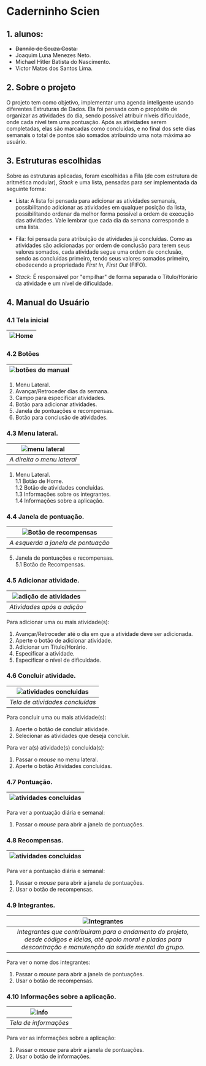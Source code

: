 # Caderninho Scien
## 1. alunos:
- ~~Dannilo de Souza Costa.~~
- Joaquim Luna Menezes Neto.
- Michael Hitler Batista do Nascimento.
- Victor Matos dos Santos Lima.
## 2. Sobre o projeto
O projeto tem como objetivo, implementar uma agenda inteligente usando diferentes Estruturas de Dados. Ela foi pensada com o propósito de organizar as atividades do dia, sendo possível atribuir níveis dificuldade, onde cada nível tem uma pontuação. Após as atividades serem completadas, elas são marcadas como concluídas, e no final dos sete dias semanais o total de pontos são somados atribuindo uma nota máxima ao usuário.
## 3. Estruturas escolhidas 
Sobre as estruturas aplicadas, foram escolhidas a Fila (de com estrutura de aritmética modular), *Stack* e uma lista, pensadas para ser implementada da seguinte forma:

- Lista:
A lista foi pensada para adicionar as atividades semanais, possibilitando adicionar as atividades em qualquer posição da lista, possibilitando ordenar da melhor forma possível a ordem de execução das atividades. Vale lembrar que cada dia da semana corresponde a uma lista. 

- Fila:
foi pensada para atribuição de atividades já concluídas. Como as atividades são adicionadas por ordem de conclusão para terem seus valores somados, cada atividade segue uma ordem de conclusão, sendo as concluídas primeiro, tendo seus valores somados primeiro, obedecendo a propriedade *First In, First Out* (FIFO). 

- *Stack*: 
É responsável por "empilhar" de forma separada o Título/Horário da atividade e um nível de dificuldade.

## 4. Manual do Usuário
### 4.1 Tela inicial
|![Home](https://github.com/miHITLER/Projeto-Estrutura-de-Dados---Caderninho/blob/main/prints/Tela%20Principal.jpeg?raw=true)|
|:--:| 

### 4.2 Botões
|![botões do manual](https://github.com/miHITLER/Projeto-Estrutura-de-Dados---Caderninho/blob/main/prints/Tela%20Principal%20manual.jpg?raw=true)|
|:--:| 

1. Menu Lateral.
3. Avançar/Retroceder dias da semana.
4. Campo para especificar atividades.
5. Botão para adicionar atividades. 
6. Janela de pontuações e recompensas. 
7. Botão para conclusão de atividades.

### 4.3 Menu lateral.
|![menu lateral](https://github.com/miHITLER/Projeto-Estrutura-de-Dados---Caderninho/blob/main/prints/Atividades%20para%20concluir.jpg?raw=true)|
|:--:| 
| *A direita o menu lateral* |

1. Menu Lateral. <br/>
  1.1 Botão de Home. <br/>
  1.2 Botão de atividades concluídas. <br/>
  1.3 Informações sobre os integrantes. <br/>
  1.4 Informações sobre a aplicação.
  
### 4.4 Janela de pontuação.
|![Botão de recompensas](https://github.com/miHITLER/Projeto-Estrutura-de-Dados---Caderninho/blob/main/prints/Aba%20de%20pontua%C3%A7%C3%B5es.jpg?raw=true)|
|:--:| 
| *A esquerda a janela de pontuação* |

5. Janela de pontuações e recompensas. <br/>
  5.1 Botão de Recompensas.

### 4.5 Adicionar atividade.
|![adição de atividades](https://user-images.githubusercontent.com/85904207/145924716-bac5129d-11e5-468d-b7cb-f453d771aaab.png)|
|:--:| 
| *Atividades após a adição* |

Para adicionar uma ou mais atividade(s):
1. Avançar/Retroceder até o dia em que a atividade deve ser adicionada.
2. Aperte o botão de adicionar atividade.
3. Adicionar um Título/Horário.
4. Especificar a atividade.
5. Especificar o nível de dificuldade. 

### 4.6 Concluir atividade.
|![atividades concluidas](https://github.com/miHITLER/Projeto-Estrutura-de-Dados---Caderninho/blob/main/prints/Atividades%20concluidas.jpeg?raw=true)|
|:--:|
| *Tela de atividades concluídas*|

Para concluir uma ou mais atividade(s):
1. Aperte o botão de concluir atividade.
2. Selecionar as atividades que deseja concluir.

Para ver a(s) atividade(s) concluída(s):
1. Passar o *mouse* no menu lateral.
2. Aperte o botão Atividades concluídas.

### 4.7 Pontuação.
|![atividades concluidas](https://github.com/miHITLER/Projeto-Estrutura-de-Dados---Caderninho/blob/main/prints/pontos.jpeg?raw=true)|
|:--:|

Para ver a pontuação diária e semanal:
1. Passar o *mouse* para abrir a janela de pontuações.

### 4.8 Recompensas.
|![atividades concluidas](https://github.com/miHITLER/Projeto-Estrutura-de-Dados---Caderninho/blob/main/prints/Ar%C3%A9a%20de%20recompensas.jpeg?raw=true)|
|:--:|

Para ver a pontuação diária e semanal:
1. Passar o *mouse* para abrir a janela de pontuações.
2. Usar o botão de recompensas. 

### 4.9 Integrantes.
|![Integrantes](https://user-images.githubusercontent.com/85904207/145935369-d153d3bf-34b4-491b-9c6b-27b139e37942.png)|
|:--:|
| *Integrantes que contribuíram para o andamento do projeto, desde códigos e ideias, até apoio moral e piadas para descontração e manutenção da saúde mental do grupo.* |

Para ver o nome dos integrantes:
1. Passar o *mouse* para abrir a janela de pontuações.
2. Usar o botão de recompensas. 

### 4.10 Informações sobre a aplicação.
|![info](https://github.com/miHITLER/Caderninho-scien/blob/main/prints/tela%20de%20info.jpeg?raw=true)|
|:--:|
| *Tela de informações* |

Para ver as informações sobre a aplicação:
1. Passar o *mouse* para abrir a janela de pontuações.
2. Usar o botão de informações. 


